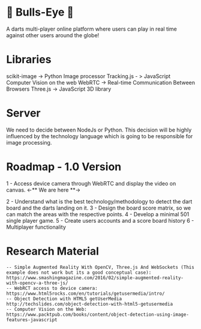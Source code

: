 # :dart: Bulls-Eye :dart:
A darts multi-player online platform where users can play in real time against other users around the globe!

# Libraries
<!-- Image Processing / Device Camera Access / Canvas Rendering -->
scikit-image  -> Python Image processor
Tracking.js - > JavaScript Computer Vision on the web
WebRTC -> Real-time Communication Between Browsers
Three.js -> JavaScript 3D library

# Server
We need to decide between NodeJs or Python. This decision will be highly influenced by the technology language which is going to be responsible for image processing.

# Roadmap - 1.0 Version
1 - Access device camera through WebRTC and display the video on canvas. <-** We are here **->

2 - Understand what is the best technology/methodology to detect the dart board and the darts landing on it.
3 - Design the board score matrix, so we can match the areas with the respective points.
4 - Develop a minimal 501 single player game.
5 - Create users accounts and a score board history
6 - Multiplayer functionality


# Research Material
	-- Simple Augmented Reality With OpenCV, Three.js And WebSockets (This example does not work but its a good conceptual case):
	https://www.smashingmagazine.com/2016/02/simple-augmented-reality-with-opencv-a-three-js/
	-- WebRCT access to device camera:
	https://www.html5rocks.com/en/tutorials/getusermedia/intro/
	-- Object Detection with HTML5 getUserMedia
	http://techslides.com/object-detection-with-html5-getusermedia
	-- Computer Vision on the Web:
	https://www.packtpub.com/books/content/object-detection-using-image-features-javascript
